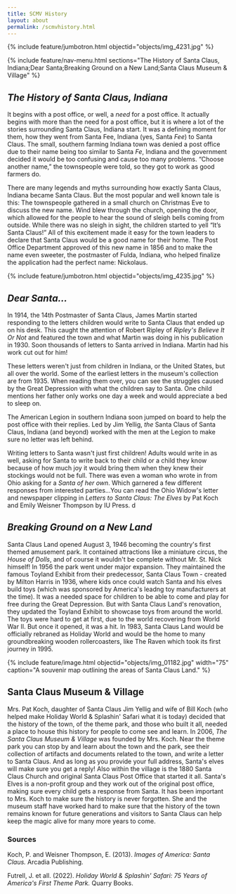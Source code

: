 ```yaml
---
title: SCMV History
layout: about
permalink: /scmvhistory.html
---
```


{% include feature/jumbotron.html objectid="objects/img_4231.jpg" %}

{% include feature/nav-menu.html sections="The History of Santa Claus, Indiana;Dear Santa;Breaking Ground on a New Land;Santa Claus Museum & Village" %}

## *The History of Santa Claus, Indiana*

It begins with a post office, or well, a *need* for a post office. It actually begins with more than the need for a post office, but it is where a lot of the stories surrounding Santa Claus, Indiana start. It was a defining moment for them, how they went from Santa Fee, Indiana (yes, Santa *Fee*) to Santa Claus. The small, southern farming Indiana town was denied a post office due to their name being too similar to Santa *Fe*, Indiana and the government decided it would be too confusing and cause too many problems. “Choose another name,” the townspeople were told, so they got to work as good farmers do. 

There are many legends and myths surrounding how exactly Santa Claus, Indiana became Santa Claus. But the most popular and well known tale is this: The townspeople gathered in a small church on Christmas Eve to discuss the new name. Wind blew through the church, opening the door, which allowed for the people to hear the sound of sleigh bells coming from outside. While there was no sleigh in sight, the children started to yell “It’s Santa Claus\!” All of this excitement made it easy for the town leaders to declare that Santa Claus would be a good name for their home. The Post Office Department approved of this new name in 1856 and to make the name even sweeter, the postmaster of Fulda, Indiana, who helped finalize the application had the perfect name: Nickolaus. 

{% include feature/jumbotron.html objectid="objects/img_4235.jpg" %}

## *Dear Santa...* 

In 1914, the 14th Postmaster of Santa Claus, James Martin started responding to the letters children would write to Santa Claus that ended up on his desk. This caught the attention of Robert Ripley of *Ripley's Believe It Or Not* and featured the town and what Martin was doing in his publication in 1930. Soon thousands of letters to Santa arrived in Indiana. Martin had his work cut out for him!

These letters weren't just from children in Indiana, or the United States, but all over the world. Some of the earliest letters in the museum's collection are from 1935. When reading them over, you can see the struggles caused by the Great Depression with what the children say to Santa. One child mentions her father only works one day a week and would appreciate a bed to sleep on. 

The American Legion in southern Indiana soon jumped on board to help the post office with their replies. Led by Jim Yellig, *the* Santa Claus of Santa Claus, Indiana (and beyond) worked with the men at the Legion to make sure no letter was left behind. 

Writing letters to Santa wasn't just first children! Adults would write in as well, asking for Santa to write back to their child or a child they know because of how much joy it would bring them when they knew their stockings would not be full. There was even a woman who wrote in from Ohio asking for a *Santa of her own*. Which garnered a few different responses from interested parties...You can read the Ohio Widow's letter and newspaper clipping in *Letters to Santa Claus: The Elves* by Pat Koch and Emily Weisner Thompson by IU Press. d

## *Breaking Ground on a New Land*

Santa Claus Land opened August 3, 1946 becoming the country's first themed amusement park. It contained attractions like a miniature circus, the *House of Dolls*, and of course it wouldn't be complete without Mr. St. Nick himself! In 1956 the park went under major expansion. They maintained the famous Toyland Exhibit from their predecessor, Santa Claus Town - created by Milton Harris in 1936, where kids once could watch Santa and his elves build toys (which was sponsored by America's leadng toy manufacturers at the time). It was a needed space for children to be able to come and play for free during the Great Depression. But with Santa Claus Land's renovation, they updated the Toyland Exhibit to showcase toys from around the world. The toys were hard to get at first, due to the world recovering from World War II. But once it opened, it was a hit. In 1983, Santa Claus Land would be officially rebraned as Holiday World and would be the home to many groundbreaking wooden rollercoasters, like The Raven which took its first journey in 1995. 

{% include feature/image.html objectid="objects/img_01182.jpg" width="75" caption="A souvenir map outlining the areas of Santa Claus Land." %}

## Santa Claus Museum & Village 

Mrs. Pat Koch, daughter of Santa Claus Jim Yellig and wife of Bill Koch (who helped make Holiday World & Splashin' Safari what it is today) decided that the history of the town, of the theme park, and those who built it all, needed a place to house this history for people to come see and learn. In 2006, *The Santa Claus Museum & Village* was founded by Mrs. Koch. Near the theme park you can stop by and learn about the town and the park, see their collection of artifacts and documents related to the town, and write a letter to Santa Claus. And as long as you provide your full address, Santa's elves will make sure you get a reply! Also within the village is the 1880 Santa Claus Church and original Santa Claus Post Office that started it all. Santa's Elves is a non-profit group and they work out of the original post office, making sure every child gets a response from Santa. It has been important to Mrs. Koch to make sure the history is never forgotten. She and the museum staff have worked hard to make sure that the history of the town remains known for future generations and visitors to Santa Claus can help keep the magic alive for many more years to come.


### Sources
Koch, P. and Weisner Thompson, E. (2013). *Images of America: Santa Claus.* Arcadia Publishing.

Futrell, J. et all. (2022). *Holiday World & Splashin' Safari: 75 Years of America's First Theme Park.* Quarry Books.

